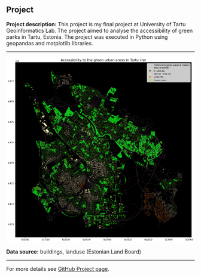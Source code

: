 ## Project

**Project description:** This project is my final project at University of Tartu Geoinformatics Lab. The project aimed to analyse the accessibility of green parks in Tartu, Estonia. The project was executed in Python using geopandas and matplotlib libraries. 

---
<img src="images/Tartu greenery.png"/>

**Data source:** buildings, landuse (Estonian Land Board)

---

For more details see [GitHub Project page](https://github.com/GeoAyisha/GreenTartu).
